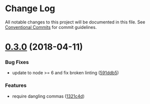 # Change Log

All notable changes to this project will be documented in this file.
See [Conventional Commits](https://conventionalcommits.org) for commit guidelines.

<a name="0.3.0"></a>
# [0.3.0](https://github.com/ATLauncher/javascript/compare/@atlauncher/eslint-plugin-atlauncher@0.1.0...@atlauncher/eslint-plugin-atlauncher@0.3.0) (2018-04-11)


### Bug Fixes

* update to node >= 6 and fix broken linting ([591ddb5](https://github.com/ATLauncher/javascript/commit/591ddb5))


### Features

* require dangling commas ([1321c4d](https://github.com/ATLauncher/javascript/commit/1321c4d))
